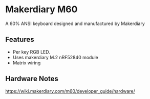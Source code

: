# Makerdiary M60

A 60% ANSI keyboard designed and manufactured by Makerdiary

## Features

- Per key RGB LED.
- Uses makerdiary M.2 nRF52840 module
- Matrix wiring

## Hardware Notes

https://wiki.makerdiary.com/m60/developer_guide/hardware/
